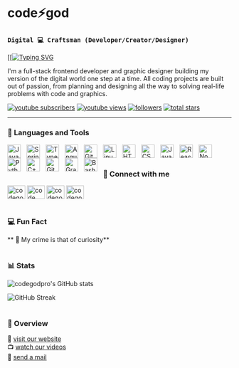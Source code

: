 

#  code⚡️god

**<summary><h3>`Digital 💻 Craftsman (Developer/Creator/Designer)`**</h3></summary>
[[[![Typing SVG](https://readme-typing-svg.herokuapp.com?font=Graduate&weight=600&pause=1000&color=4EF75D&center=true&width=435&lines=Hey+%F0%9F%91%8B%2C++This+is+code%F0%9F%97%B2god+;Welcome+to+my+Github+page)](https://git.io/typing-svg)

I'm a full-stack frontend developer and graphic designer building my version of the digital world one step at a time. All coding projects are built out of passion, from planning and designing all the way to solving real-life problems with code and graphics.

   <p align="left">
      <a href="https://www.youtube.com/codegod_pro?sub_confirmation=1">
         <img alt="youtube subscribers" title="Subscribe to my YouTube channel" src="https://custom-icon-badges.demolab.com/youtube/channel/subscribers/UC2WHjPDvbE6O328n17ZGcfg?color=%23E05D44&label=SUBSCRIBE&logo=video&logoColor=white&style=for-the-badge&labelColor=CE4630"/></a> 
      <a href="https://youtube.com/@codegod_pro">
         <img alt="youtube views" title="YouTube views" src="https://custom-icon-badges.demolab.com/youtube/channel/views/UC2WHjPDvbE6O328n17ZGcfg?color=%23E1AD0E&logo=eye&logoColor=white&style=for-the-badge&labelColor=C79600"/></a> 
      <a href="https://github.com/codegodpro?tab=followers">
         <img alt="followers" title="Follow me on Github" src="https://custom-icon-badges.demolab.com/github/followers/codegodpro?color=236ad3&labelColor=1155ba&style=for-the-badge&logo=person-add&label=Follow&logoColor=white"/></a>
      <a href="https://github.com/codegodpro?tab=repositories&sort=stargazers">
         <img alt="total stars" title="Total stars on GitHub" src="https://custom-icon-badges.demolab.com/github/stars/codegodpro?color=55960c&style=for-the-badge&labelColor=488207&logo=star"/></a>
   </p>

---

### 🧰 Languages and Tools

<img align="left" alt="Java" width="30px" style="padding-right:10px;" src="https://cdn.jsdelivr.net/gh/devicons/devicon/icons/java/java-original.svg"/>
<img align="left" alt="Spring" width="30px" style="padding-right:10px;" src="https://cdn.jsdelivr.net/gh/devicons/devicon/icons/spring/spring-original.svg" />
<img align="left" alt="TypeScript" width="30px" style="padding-right:10px;" src="https://cdn.jsdelivr.net/gh/devicons/devicon/icons/typescript/typescript-plain.svg" />
<img align="left" alt="Angular" width="30px" style="padding-right:10px;" src="https://cdn.jsdelivr.net/gh/devicons/devicon/icons/angularjs/angularjs-plain.svg" />
<img align="left" alt="Git" width="30px" style="padding-right:10px;" src="https://cdn.jsdelivr.net/gh/devicons/devicon/icons/git/git-original.svg" />
<img align="left" alt="Linux" width="30px" style="padding-right:10px;" src="https://cdn.jsdelivr.net/gh/devicons/devicon/icons/linux/linux-original.svg" />
<img align="left" alt="HTML" width="30px" style="padding-right:10px;" src="https://cdn.jsdelivr.net/gh/devicons/devicon/icons/html5/html5-plain.svg" />
<img align="left" alt="CSS" width="30px" style="padding-right:10px;" src="https://cdn.jsdelivr.net/gh/devicons/devicon/icons/css3/css3-plain.svg" />
<img align="left" alt="JavaScript" width="30px" style="padding-right:10px;" src="https://cdn.jsdelivr.net/gh/devicons/devicon/icons/javascript/javascript-plain.svg" />
<img align="left" alt="React" width="30px" style="padding-right:10px;" src="https://cdn.jsdelivr.net/gh/devicons/devicon/icons/react/react-original.svg" />
<img align="left" alt="NodeJS" width="30px" style="padding-right:10px;" src="https://cdn.jsdelivr.net/gh/devicons/devicon/icons/nodejs/nodejs-original.svg" />
<img align="left" alt="Python" width="30px" style="padding-right:10px;" src="https://cdn.jsdelivr.net/gh/devicons/devicon/icons/python/python-plain.svg" />
<img align="left" alt="C++" width="30px" style="padding-right:10px;" src="https://cdn.jsdelivr.net/gh/devicons/devicon/icons/cplusplus/cplusplus-line.svg" />
<img align="left" alt="GitHub" width="30px" style="padding-right:10px;" src="https://cdn.jsdelivr.net/gh/devicons/devicon/icons/github/github-original.svg" />
<img align="left" alt="Gradle" width="30px" style="padding-right:10px;" src="https://cdn.jsdelivr.net/gh/devicons/devicon/icons/gradle/gradle-plain.svg" />
<img align="left" alt="Bash" width="30px" style="padding-right:10px;" src="https://cdn.jsdelivr.net/gh/devicons/devicon/icons/bash/bash-original.svg" />
<br />

#
### 🧰 Connect with me
<p align="left">  
<a href="https://twitter.com/codegodpro" target="blank"><img align="center" src="https://raw.githubusercontent.com/rahuldkjain/github-profile-readme-generator/master/src/images/icons/Social/twitter.svg" alt="codegodpro" height="30" width="40" /></a>  
<a href="https://fb.com/code god" target="blank"><img align="center" src="https://raw.githubusercontent.com/rahuldkjain/github-profile-readme-generator/master/src/images/icons/Social/facebook.svg" alt="code god" height="30" width="40" /></a>  
<a href="https://instagram.com/codegod.pro" target="blank"><img align="center" src="https://raw.githubusercontent.com/rahuldkjain/github-profile-readme-generator/master/src/images/icons/Social/instagram.svg" alt="codegod.pro" height="30" width="40" /></a>  
<a href="https://www.youtube.com/c/codegod_pro" target="blank"><img align="center" src="https://raw.githubusercontent.com/rahuldkjain/github-profile-readme-generator/master/src/images/icons/Social/youtube.svg" alt="codegod_pro" height="30" width="40" /></a>  
</p>

#
 <summary><h3>💻 Fun Fact</h3></summary>
** 🧠 My crime is that of curiosity**

#

### 📊 Stats

![codegodpro's GitHub stats](https://github-readme-stats.vercel.app/api?username=codegodpro&show_icons=true&theme=gruvbox)


![GitHub Streak](https://streak-stats.demolab.com?user=codegodpro&theme=gruvbox&border_radius=5) 

#
 <h3>💼 Overview</h3>
 
🔗 [visit our website](https://codegod.pro)  
📺 [watch our videos](https://youtube.com/codegod_pro)  
📧 [send a mail](mailto:echo@codegod.pro)
